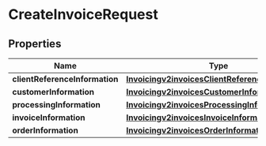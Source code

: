
# CreateInvoiceRequest

## Properties
Name | Type | Description | Notes
------------ | ------------- | ------------- | -------------
**clientReferenceInformation** | [**Invoicingv2invoicesClientReferenceInformation**](Invoicingv2invoicesClientReferenceInformation.md) |  |  [optional]
**customerInformation** | [**Invoicingv2invoicesCustomerInformation**](Invoicingv2invoicesCustomerInformation.md) |  |  [optional]
**processingInformation** | [**Invoicingv2invoicesProcessingInformation**](Invoicingv2invoicesProcessingInformation.md) |  |  [optional]
**invoiceInformation** | [**Invoicingv2invoicesInvoiceInformation**](Invoicingv2invoicesInvoiceInformation.md) |  | 
**orderInformation** | [**Invoicingv2invoicesOrderInformation**](Invoicingv2invoicesOrderInformation.md) |  | 



